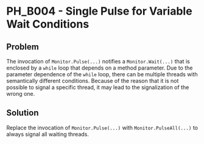 # PH_B004 - Single Pulse for Variable Wait Conditions

## Problem

The invocation of `Monitor.Pulse(...)` notifies a `Monitor.Wait(...)` that is enclosed by a `while` loop that depends on a method parameter. Due to the parameter dependence of the `while` loop, there can be multiple threads with semantically different conditions. Because of the reason that it is not possible to signal a specific thread, it may lead to the signalization of the wrong one.

## Solution

Replace the invocation of `Monitor.Pulse(...)` with `Monitor.PulseAll(...)` to always signal all waiting threads.
